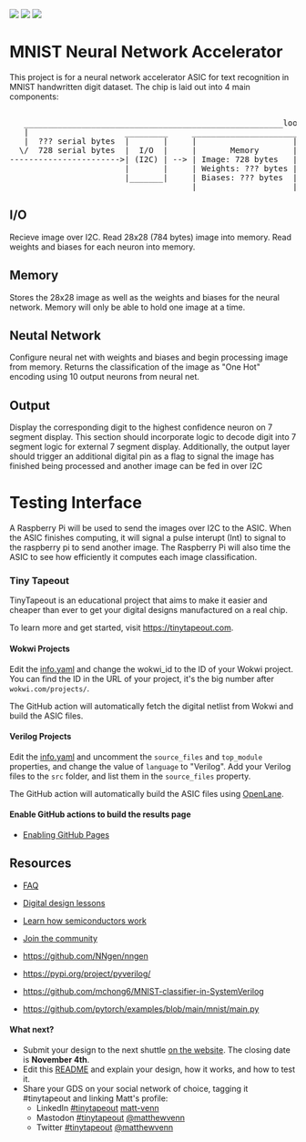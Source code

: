 ![](../../workflows/gds/badge.svg) ![](../../workflows/docs/badge.svg) ![](../../workflows/wokwi_test/badge.svg)

# MNIST Neural Network Accelerator
This project is for a neural network accelerator ASIC for text recognition in MNIST handwritten digit dataset.
The chip is laid out into 4 main components:
<pre>
   
   ______________________________________________________loop back to start to recieve next image_____      7 Segment     Interupt
   |                    _________     ______________________           __________       __________    |      Display        Pulse
   |  ??? serial bytes  |       |     |                    | 0   ---> |        | 0 ---> |        | ---|       _____
  \/  728 serial bytes  |  I/O  |     |       Memory       | 1   ---> |   NN   | 1 ---> | Output | seg1 ---> |  _  |
----------------------->| (I2C) | --> | Image: 728 bytes   | 2   ---> | 2 Conv | 2 ---> |        | seg2 ---> | |_| |
                        |       |     | Weights: ??? bytes |     ...  | 2 Drop |   ...  |        |      ...  | |_| |            
                        |_______|     | Biases: ??? bytes  | 782 ---> |        | 8 ---> |        | seg7 ---> |_____|         _ 
                                      |____________________| 783 ---> |________| 9 ---> |________| Int  ----- --------->  __| |___
</pre>
## I/O
Recieve image over I2C. Read 28x28 (784 bytes) image into memory. Read weights and biases for each neuron into memory.

## Memory
Stores the 28x28 image as well as the weights and biases for the neural network. Memory will only be able to hold one image at a time.

## Neutal Network
Configure neural net with weights and biases and begin processing image from memory. Returns the classification of the image as "One Hot" encoding using 10 output neurons from neural net.

## Output
Display the corresponding digit to the highest confidence neuron on 7 segment display. This section should incorporate logic to decode digit into 7 segment logic for external 7 segment display.
Additionally, the output layer should trigger an additional digital pin as a flag to signal the image has finished being processed and another image can be fed in over I2C

# Testing Interface
A Raspberry Pi will be used to send the images over I2C to the ASIC. When the ASIC finishes computing, it will signal a pulse interupt (Int) to signal to the raspberry pi to send another image.
The Raspberry Pi will also time the ASIC to see how efficiently it computes each image classification.

### Tiny Tapeout
TinyTapeout is an educational project that aims to make it easier and cheaper than ever to get your digital designs manufactured on a real chip.

To learn more and get started, visit https://tinytapeout.com.

#### Wokwi Projects

Edit the [info.yaml](info.yaml) and change the wokwi_id to the ID of your Wokwi project. You can find the ID in the URL of your project, it's the big number after `wokwi.com/projects/`.

The GitHub action will automatically fetch the digital netlist from Wokwi and build the ASIC files.

#### Verilog Projects

Edit the [info.yaml](info.yaml) and uncomment the `source_files` and `top_module` properties, and change the value of `language` to "Verilog". Add your Verilog files to the `src` folder, and list them in the `source_files` property.

The GitHub action will automatically build the ASIC files using [OpenLane](https://www.zerotoasiccourse.com/terminology/openlane/).

#### Enable GitHub actions to build the results page

- [Enabling GitHub Pages](https://tinytapeout.com/faq/#my-github-action-is-failing-on-the-pages-part)

## Resources

- [FAQ](https://tinytapeout.com/faq/)
- [Digital design lessons](https://tinytapeout.com/digital_design/)
- [Learn how semiconductors work](https://tinytapeout.com/siliwiz/)
- [Join the community](https://discord.gg/rPK2nSjxy8)

- https://github.com/NNgen/nngen
- https://pypi.org/project/pyverilog/
- https://github.com/mchong6/MNIST-classifier-in-SystemVerilog
- https://github.com/pytorch/examples/blob/main/mnist/main.py

#### What next?

- Submit your design to the next shuttle [on the website](https://tinytapeout.com/#submit-your-design). The closing date is **November 4th**.
- Edit this [README](README.md) and explain your design, how it works, and how to test it.
- Share your GDS on your social network of choice, tagging it #tinytapeout and linking Matt's profile:
  - LinkedIn [#tinytapeout](https://www.linkedin.com/search/results/content/?keywords=%23tinytapeout) [matt-venn](https://www.linkedin.com/in/matt-venn/)
  - Mastodon [#tinytapeout](https://chaos.social/tags/tinytapeout) [@matthewvenn](https://chaos.social/@matthewvenn)
  - Twitter [#tinytapeout](https://twitter.com/hashtag/tinytapeout?src=hashtag_click) [@matthewvenn](https://twitter.com/matthewvenn)

